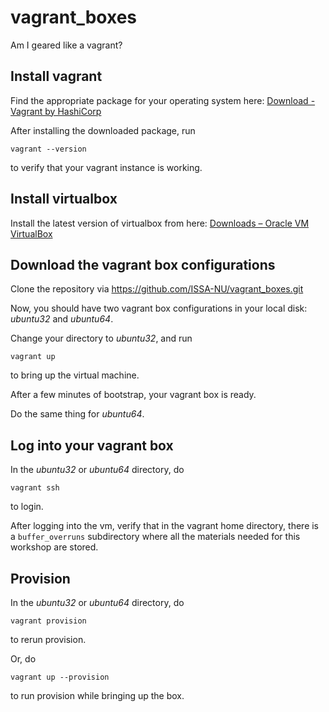 # vagrant_boxes
Am I geared like a vagrant?

## Install vagrant
Find the appropriate package for your operating system here: [Download - Vagrant by HashiCorp](https://www.vagrantup.com/downloads.html)

After installing the downloaded package, run
```
vagrant --version
```
to verify that your vagrant instance is working.

## Install virtualbox
Install the latest version of virtualbox from here: [Downloads – Oracle VM VirtualBox](https://www.virtualbox.org/wiki/Downloads)

## Download the vagrant box configurations
Clone the repository via https://github.com/ISSA-NU/vagrant_boxes.git

Now, you should have two vagrant box configurations in your local disk: *ubuntu32* and *ubuntu64*.

Change your directory to *ubuntu32*, and run
```
vagrant up
```
to bring up the virtual machine.

After a few minutes of bootstrap, your vagrant box is ready.

Do the same thing for *ubuntu64*.

## Log into your vagrant box
In the *ubuntu32* or *ubuntu64* directory, do 
```
vagrant ssh
```
to login.

After logging into the vm, verify that in the vagrant home directory, there is a `buffer_overruns` subdirectory where all the materials needed for this workshop are stored.

## Provision
In the *ubuntu32* or *ubuntu64* directory, do 
```
vagrant provision
```
to rerun provision.

Or, do 
```
vagrant up --provision
```
to run provision while bringing up the box.